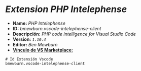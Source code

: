 <!-- Autor: Daniel Benjamin Perez Morales -->
<!-- GitHub: https://github.com/DanielBenjaminPerezMoralesDev13 -->
<!-- GitLab: https://gitlab.com/DanielBenjaminPerezMoralesDev13 -->
<!-- Correo electrónico: danielperezdev@proton.me -->
# ***Extension PHP Intelephense***

- **Name:** *PHP Intelephense*
- **ID:** *bmewburn.vscode-intelephense-client*
- **Descripción:** *PHP code intelligence for Visual Studio Code*
- **Version:** *`1.10.4`*
- **Editor:** *Ben Mewburn*
- **[Vínculo de VS Marketplace:](https://marketplace.visualstudio.com/items?itemName=bmewburn.vscode-intelephense-client "https://marketplace.visualstudio.com/items?itemName=bmewburn.vscode-intelephense-client")**

```plaintext
# Id Extensión Vscode
bmewburn.vscode-intelephense-client
```
